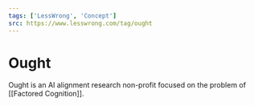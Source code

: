 ```yaml
---
tags: ['LessWrong', 'Concept']
src: https://www.lesswrong.com/tag/ought
---
```


# Ought
Ought is an AI alignment research non-profit focused on the problem of [[Factored Cognition]].

